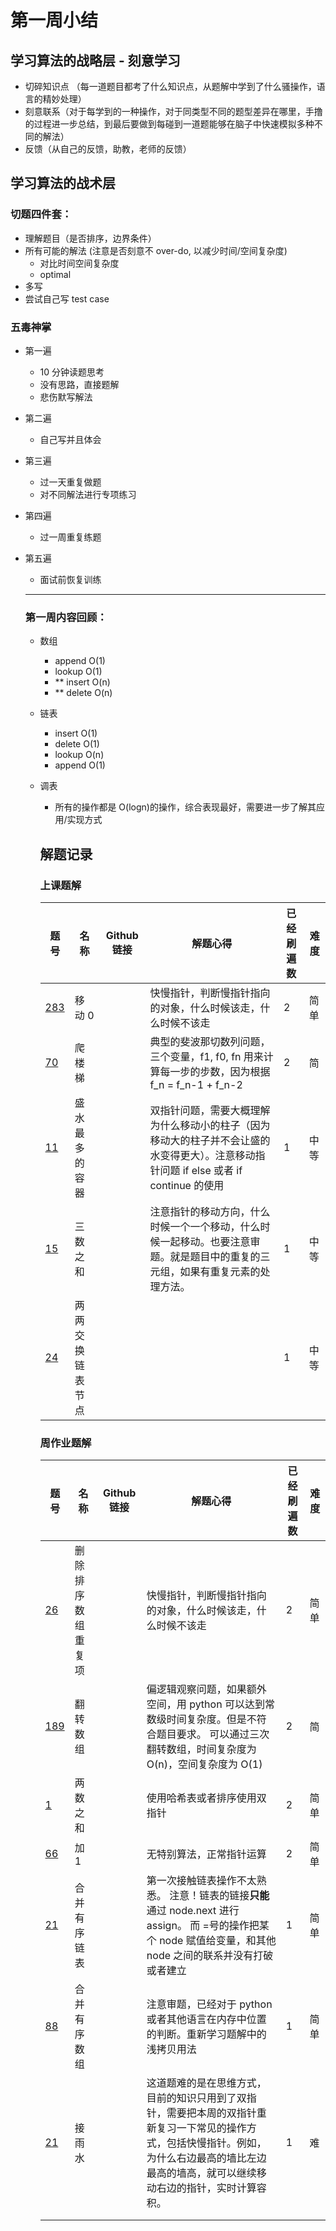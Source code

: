 # 第一周小结

## 学习算法的战略层 - 刻意学习

-   切碎知识点 （每一道题目都考了什么知识点，从题解中学到了什么骚操作，语言的精妙处理）
-   刻意联系（对于每学到的一种操作，对于同类型不同的题型差异在哪里，手撸的过程进一步总结，到最后要做到每碰到一道题能够在脑子中快速模拟多种不同的解法）
-   反馈（从自己的反馈，助教，老师的反馈）

## 学习算法的战术层

### 切题四件套：

-   理解题目（是否排序，边界条件）
-   所有可能的解法 (注意是否刻意不 over-do, 以减少时间/空间复杂度)
    -   对比时间空间复杂度
    -   optimal
-   多写
-   尝试自己写 test case

### 五毒神掌

-   第一遍

    -   10 分钟读题思考
    -   没有思路，直接题解
    -   悲伤默写解法

-   第二遍

    -   自己写并且体会

-   第三遍

    -   过一天重复做题
    -   对不同解法进行专项练习

-   第四遍

    -   过一周重复练题

-   第五遍

    -   面试前恢复训练

    ***

    ### 第一周内容回顾：

    -   数组

        -   append O(1)
        -   lookup O(1)
        -   \*\* insert O(n)
        -   \*\* delete O(n)

    -   链表

        -   insert O(1)
        -   delete O(1)
        -   lookup O(n)
        -   append O(1)

    -   调表

        -   所有的操作都是 O(logn)的操作，综合表现最好，需要进一步了解其应用/实现方式

        ## 解题记录

        ### 上课题解

        | 题号                                                              | 名称             | Github 链接 | 解题心得                                                                                                                               | 已经刷遍数 | 难度 |
        | ----------------------------------------------------------------- | ---------------- | ----------- | -------------------------------------------------------------------------------------------------------------------------------------- | ---------- | ---- |
        | [283](https://leetcode.com/problems/move-zeroes/)                 | 移动 0           |             | 快慢指针，判断慢指针指向的对象，什么时候该走，什么时候不该走                                                                           | 2          | 简单 |
        | [70](https://leetcode-cn.com/problems/climbing-stairs/)           | 爬楼梯           |             | 典型的斐波那切数列问题，三个变量，f1, f0, fn 用来计算每一步的步数，因为根据 f_n = f_n-1 + f_n-2                                        | 2          | 简   |
        | [11](https://leetcode-cn.com/problems/container-with-most-water/) | 盛水最多的容器   |             | 双指针问题，需要大概理解为什么移动小的柱子（因为移动大的柱子并不会让盛的水变得更大）。注意移动指针问题 if else 或者 if continue 的使用 | 1          | 中等 |
        | [15](https://leetcode-cn.com/problems/3sum/)                      | 三数之和         |             | 注意指针的移动方向，什么时候一个一个移动，什么时候一起移动。也要注意审题。就是题目中的重复的三元组，如果有重复元素的处理方法。         | 1          | 中等 |
        | [24](https://leetcode-cn.com/problems/swap-nodes-in-pairs/)       | 两两交换链表节点 |             |                                                                                                                                        | 1          | 中等 |

        ### 周作业题解

        | 题号                                                                        | 名称               | Github 链接 | 解题心得                                                                                                                                                                                         | 已经刷遍数 | 难度 |
        | --------------------------------------------------------------------------- | ------------------ | ----------- | ------------------------------------------------------------------------------------------------------------------------------------------------------------------------------------------------ | ---------- | ---- |
        | [26](https://leetcode-cn.com/problems/remove-duplicates-from-sorted-array/) | 删除排序数组重复项 |             | 快慢指针，判断慢指针指向的对象，什么时候该走，什么时候不该走                                                                                                                                     | 2          | 简单 |
        | [189](https://leetcode-cn.com/problems/rotate-array)                        | 翻转数组           |             | 偏逻辑观察问题，如果额外空间，用 python 可以达到常数级时间复杂度。但是不符合题目要求。 可以通过三次翻转数组，时间复杂度为 O(n)，空间复杂度为 O(1)                                                | 2          | 简   |
        | [1](https://leetcode-cn.com/problems/two-sum/)                              | 两数之和           |             | 使用哈希表或者排序使用双指针                                                                                                                                                                     | 2          | 简单 |
        | [66](https://leetcode-cn.com/problems/plus-one/)                            | 加 1               |             | 无特别算法，正常指针运算                                                                                                                                                                         | 2          | 简单 |
        | [21](https://leetcode-cn.com/problems/merge-two-sorted-lists/)              | 合并有序链表       |             | 第一次接触链表操作不太熟悉。 注意！链表的链接**只能**通过 node.next 进行 assign。 而 =号的操作把某个 node 赋值给变量，和其他 node 之间的联系并没有打破或者建立                                   | 1          | 简单 |
        | [88](https://leetcode-cn.com/problems/merge-sorted-array/)                  | 合并有序数组       |             | 注意审题，已经对于 python 或者其他语言在内存中位置的判断。重新学习题解中的浅拷贝用法                                                                                                             | 1          | 简单 |
        | [21](https://leetcode-cn.com/problems/trapping-rain-water/)                 | 接雨水             |             | 这道题难的是在思维方式，目前的知识只用到了双指针，需要把本周的双指针重新复习一下常见的操作方式，包括快慢指针。例如，为什么右边最高的墙比左边最高的墙高，就可以继续移动右边的指针，实时计算容积。 | 1          | 难   |
        |                                                                             |                    |             |                                                                                                                                                                                                  |            |      |
        |                                                                             |                    |             |                                                                                                                                                                                                  |            |      |
